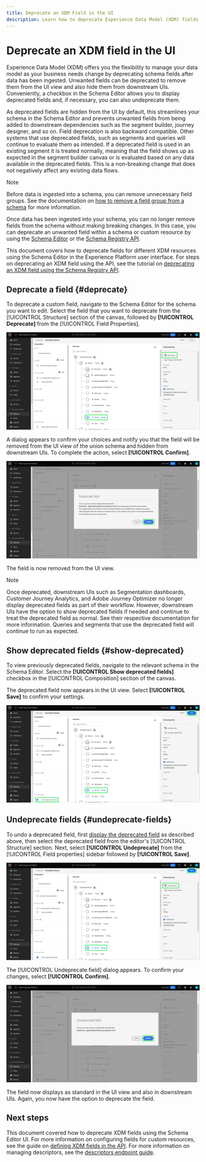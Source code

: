 ```yaml
---
title: Deprecate an XDM Field in the UI
description: Learn how to deprecate Experience Data Model (XDM) fields using the Schema Editor within Experience Platform.
---
```

# Deprecate an XDM field in the UI

Experience Data Model (XDM) offers you the flexibility to manage your data model as your business needs change by deprecating schema fields after data has been ingested. Unwanted fields can be deprecated to remove them from the UI view and also hide them from downstream UIs. Conveniently, a checkbox in the Schema Editor allows you to display deprecated fields and, if necessary, you can also undeprecate them.

As deprecated fields are hidden from the UI by default, this streamlines your schema in the Schema Editor and prevents unwanted fields from being added to downstream dependencies such as the segment builder, journey designer, and so on. Field deprecation is also backward compatible. Other systems that use deprecated fields, such as segments and queries will continue to evaluate them as intended. If a deprecated field is used in an existing segment it is treated normally, meaning that the field shows up as expected in the segment builder canvas or is evaluated based on any data available in the deprecated fields. This is a non-breaking change that does not negatively affect any existing data flows.

>[!NOTE]
>
>Before data is ingested into a schema, you can remove unnecessary field groups. See the documentation on [how to remove a field group from a schema](../ui/resources/schemas.md#remove-fields) for more information. 

Once data has been ingested into your schema, you can no longer remove fields from the schema without making breaking changes. In this case, you can deprecate an unwanted field within a schema or custom resource by using the [Schema Editor](./create-schema-ui.md) or the [Schema Registry API](https://developer.adobe.com/experience-platform-apis/references/schema-registry/). 

This document covers how to deprecate fields for different XDM resources using the Schema Editor in the Experience Platform user interface. For steps on deprecating an XDM field using the API, see the tutorial on [deprecating an XDM field using the Schema Registry API](./field-deprecation-api.md).

## Deprecate a field {#deprecate}

To deprecate a custom field, navigate to the Schema Editor for the schema you want to edit. Select the field that you want to deprecate from the [!UICONTROL Structure] section of the canvas, followed by **[!UICONTROL Deprecate]** from the [!UICONTROL Field Properties].

![The Schema editor with a field selected and Deprecate highlighted.](../images/tutorials/field-deprecation/deprecate-single-field.png)

A dialog appears to confirm your choices and notify you that the field will be removed from the UI view of the union schema and hidden from downstream UIs. To complete the action, select **[!UICONTROL Confirm]**. 

![The Deprecate field dialog with Confirm highlighted.](../images/tutorials/field-deprecation/deprecate-field-dialog.png)

The field is now removed from the UI view.

>[!NOTE]
>
>Once deprecated, downstream UIs such as Segmentation dashboards, Customer Journey Analytics, and Adobe Journey Optimizer no longer display deprecated fields as part of their workflow. However, downstream UIs have the option to show deprecated fields if needed and continue to treat the deprecated field as normal. See their respective documentation for more information. Queries and segments that use the deprecated field will continue to run as expected.

## Show deprecated fields {#show-deprecated}

To view previously deprecated fields, navigate to the relevant schema in the Schema Editor. Select the **[!UICONTROL Show deprecated fields]** checkbox in the [!UICONTROL Composition] section of the canvas.

The deprecated field now appears in the UI view. Select **[!UICONTROL Save]** to confirm your settings.

![The Schema Editor with a field selected, Show deprecated fields and Save highlighted.](../images/tutorials/field-deprecation/show-deprecated-fields.png)

## Undeprecate fields {#undeprecate-fields}

To undo a deprecated field, first [display the deprecated field](#show-deprecated) as described above, then select the deprecated field from the editor's [!UICONTROL Structure] section. Next, select **[!UICONTROL Undeprecate]** from the [!UICONTROL Field properties] sidebar followed by **[!UICONTROL Save]**.

![The Schema Editor with the deprecated field, Undeprecate, and Save highlighted.](../images/tutorials/field-deprecation/undeprecate-single-field.png)

The [!UICONTROL Undeprecate field] dialog appears. To confirm your changes, select **[!UICONTROL Confirm]**.

![The [!UICONTROL Undeprecate field] dialog with Confirm highlighted.](../images/tutorials/field-deprecation/undeprecate-field-dialog.png)

The field now displays as standard in the UI view and also in downstream UIs. Again, you now have the option to deprecate the field.

## Next steps

This document covered how to deprecate XDM fields using the Schema Editor UI. For more information on configuring fields for custom resources, see the guide on [defining XDM fields in the API](./custom-fields-api.md). For more information on managing descriptors, see the [descriptors endpoint guide](../api/descriptors.md).
